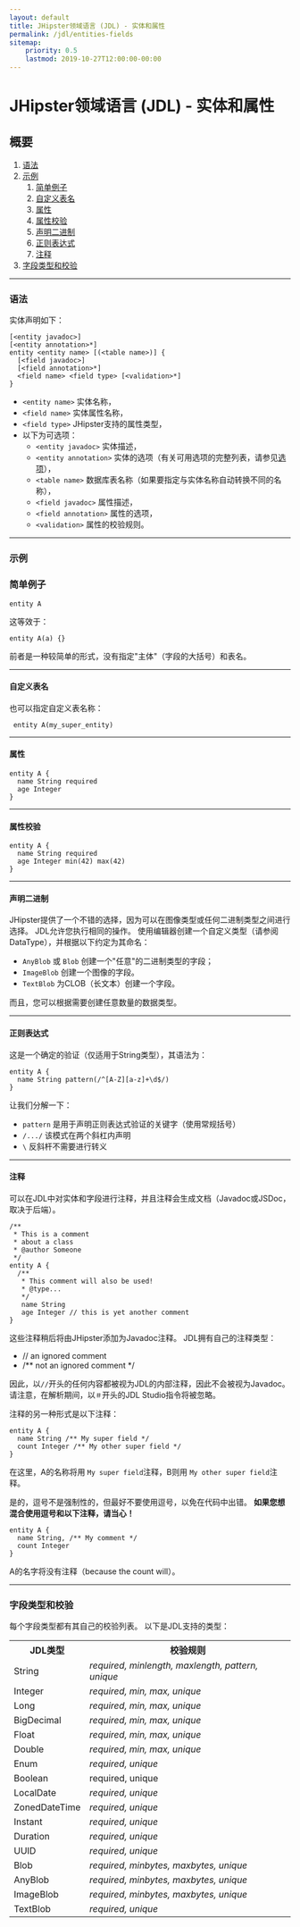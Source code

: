 ```yaml
---
layout: default
title: JHipster领域语言 (JDL) - 实体和属性
permalink: /jdl/entities-fields
sitemap:
    priority: 0.5
    lastmod: 2019-10-27T12:00:00-00:00
---
```


# <i class="fa fa-star"></i> JHipster领域语言 (JDL) - 实体和属性

## 概要

1. [语法](#语法)
1. [示例](#示例)
   1. [简单例子](#简单例子)
   1. [自定义表名](#自定义表名)
   1. [属性](#属性)
   1. [属性校验](#属性校验)
   1. [声明二进制](#声明二进制)
   1. [正则表达式](#正则表达式)
   1. [注释](#注释)
1. [字段类型和校验](#字段类型和校验)

---

### 语法

实体声明如下：
```
[<entity javadoc>]
[<entity annotation>*]
entity <entity name> [(<table name>)] {
  [<field javadoc>]
  [<field annotation>*]
  <field name> <field type> [<validation>*]
}
```

  - `<entity name>` 实体名称，
  - `<field name>` 实体属性名称，
  - `<field type>` JHipster支持的属性类型，
  - 以下为可选项：
    - `<entity javadoc>` 实体描述，
    - `<entity annotation>`  实体的选项（有关可用选项的完整列表，请参见[选项][]），
    - `<table name>` 数据库表名称（如果要指定与实体名称自动转换不同的名称），
    - `<field javadoc>` 属性描述，
    - `<field annotation>` 属性的选项，
    - `<validation>` 属性的校验规则。

---

### 示例

### 简单例子

```jdl
entity A
```

这等效于：

```jdl
entity A(a) {}
```

前者是一种较简单的形式，没有指定"主体"（字段的大括号）和表名。

---

#### 自定义表名

也可以指定自定义表名称：

```jdl
 entity A(my_super_entity)
```

---

#### 属性

```jdl
entity A {
  name String required
  age Integer
}
```

---

#### 属性校验

```jdl
entity A {
  name String required
  age Integer min(42) max(42)
}
```

---

#### 声明二进制

JHipster提供了一个不错的选择，因为可以在图像类型或任何二进制类型之间进行选择。 JDL允许您执行相同的操作。
使用编辑器创建一个自定义类型（请参阅DataType），并根据以下约定为其命名：
  - `AnyBlob` 或 `Blob` 创建一个"任意"的二进制类型的字段；
  - `ImageBlob` 创建一个图像的字段。
  - `TextBlob` 为CLOB（长文本）创建一个字段。

而且，您可以根据需要创建任意数量的数据类型。

---

#### 正则表达式

这是一个确定的验证（仅适用于String类型），其语法为：

```jdl
entity A {
  name String pattern(/^[A-Z][a-z]+\d$/)
}
```

让我们分解一下：
  - `pattern` 是用于声明正则表达式验证的关键字（使用常规括号）
  - `/.../` 该模式在两个斜杠内声明
  - `\` 反斜杆不需要进行转义

---

#### 注释

可以在JDL中对实体和字段进行注释，并且注释会生成文档（Javadoc或JSDoc，取决于后端）。

```jdl
/**
 * This is a comment
 * about a class
 * @author Someone
 */
entity A {
  /**
   * This comment will also be used!
   * @type...
   */
   name String
   age Integer // this is yet another comment
}
```

这些注释稍后将由JHipster添加为Javadoc注释。 JDL拥有自己的注释类型：
  - // an ignored comment
  - /** not an ignored comment */

因此，以`//`开头的任何内容都被视为JDL的内部注释，因此不会被视为Javadoc。
请注意，在解析期间，以`＃`开头的JDL Studio指令将被忽略。

注释的另一种形式是以下注释：
```
entity A {
  name String /** My super field */
  count Integer /** My other super field */
}
```

在这里，A的名称将用 `My super field`注释，B则用 `My other super field`注释。

是的，逗号不是强制性的，但最好不要使用逗号，以免在代码中出错。
**如果您想混合使用逗号和以下注释，请当心！**
```
entity A {
  name String, /** My comment */
  count Integer
}
```
A的名字将没有注释（because the count will）。

---

### 字段类型和校验

每个字段类型都有其自己的校验列表。 以下是JDL支持的类型：

<table class="table table-striped table-responsive">
  <tr>
    <th>JDL类型</th>
    <th>校验规则</th>
  </tr>
  <tr>
    <td>String</td>
    <td><dfn>required, minlength, maxlength, pattern, unique</dfn></td>
  </tr>
  <tr>
    <td>Integer</td>
    <td><dfn>required, min, max, unique</dfn></td>
  </tr>
  <tr>
    <td>Long</td>
    <td><dfn>required, min, max, unique</dfn></td>
  </tr>
  <tr>
    <td>BigDecimal</td>
    <td><dfn>required, min, max, unique</dfn></td>
  </tr>
  <tr>
    <td>Float</td>
    <td><dfn>required, min, max, unique</dfn></td>
  </tr>
  <tr>
    <td>Double</td>
    <td><dfn>required, min, max, unique</dfn></td>
  </tr>
  <tr>
    <td>Enum</td>
    <td><dfn>required, unique</dfn></td>
  </tr>
  <tr>
    <td>Boolean</td>
    <td>required, unique</td>
  </tr>
  <tr>
    <td>LocalDate</td>
    <td><dfn>required, unique</dfn></td>
  </tr>
  <tr>
    <td>ZonedDateTime</td>
    <td><dfn>required, unique</dfn></td>
  </tr>
  <tr>
    <td>Instant</td>
    <td><dfn>required, unique</dfn></td>
  </tr>
  <tr>
    <td>Duration</td>
    <td><dfn>required, unique</dfn></td>
  </tr>
  <tr>
    <td>UUID</td>
    <td><dfn>required, unique</dfn></td>
  </tr>
  <tr>
    <td>Blob</td>
    <td><dfn>required, minbytes, maxbytes, unique</dfn></td>
  </tr>
  <tr>
    <td>AnyBlob</td>
    <td><dfn>required, minbytes, maxbytes, unique</dfn></td>
  </tr>
  <tr>
    <td>ImageBlob</td>
    <td><dfn>required, minbytes, maxbytes, unique</dfn></td>
  </tr>
  <tr>
    <td>TextBlob</td>
    <td><dfn>required, unique</dfn></td>
  </tr>
</table>

[选项]: 选项#可用选项 "选项"
